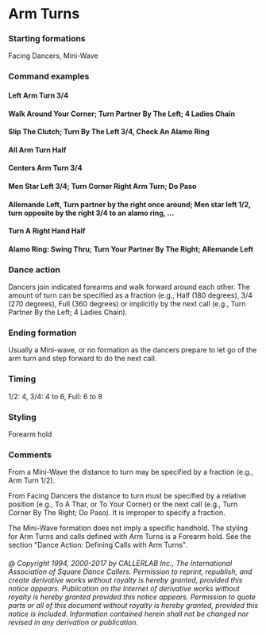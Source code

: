 
# Arm Turns

### Starting formations

Facing Dancers, Mini-Wave

### Command examples

#### Left Arm Turn 3/4
#### Walk Around Your Corner; Turn Partner By The Left; 4 Ladies Chain
#### Slip The Clutch; Turn By The Left 3/4, Check An Alamo Ring
#### All Arm Turn Half
#### Centers Arm Turn 3/4
#### Men Star Left 3/4; Turn Corner Right Arm Turn; Do Paso
#### Allemande Left, Turn partner by the right once around; Men star left 1/2, turn opposite by the right 3/4 to an alamo ring, ...
#### Turn A Right Hand Half
#### Alamo Ring: Swing Thru; Turn Your Partner By The Right; Allemande Left

### Dance action

Dancers join indicated forearms and walk forward around each other. The amount of turn
can be specified as a fraction (e.g., Half (180 degrees), 3/4 (270 degrees),
Full (360 degrees) or implicitly
by the next call (e.g., Turn Partner By the Left; 4 Ladies Chain).

### Ending formation

Usually a Mini-wave, or no formation as the dancers prepare to let go of the arm turn
and step forward to do the next call.

### Timing

1/2: 4, 3/4: 4 to 6, Full: 6 to 8

### Styling

Forearm hold

### Comments

From a Mini-Wave the distance to turn may be specified by a fraction (e.g., Arm Turn 1/2).

From Facing Dancers the distance to turn must be specified by a relative position (e.g., To A Thar, or
To Your Corner) or the next call (e.g., Turn Corner By The Right; Do Paso). It is improper to specify
a fraction.

The Mini-Wave formation does not imply a specific handhold. The styling for Arm Turns and calls
defined with Arm Turns is a Forearm hold. See the section
"Dance Action: Defining Calls with Arm Turns".

###### @ Copyright 1994, 2000-2017 by CALLERLAB Inc., The International Association of Square Dance Callers. Permission to reprint, republish, and create derivative works without royalty is hereby granted, provided this notice appears. Publication on the Internet of derivative works without royalty is hereby granted provided this notice appears. Permission to quote parts or all of this document without royalty is hereby granted, provided this notice is included. Information contained herein shall not be changed nor revised in any derivation or publication.
